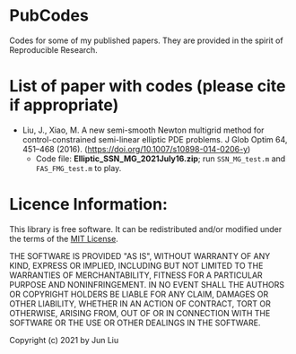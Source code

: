 # PubCodes
Codes for some of my published papers. They are provided in the spirit of Reproducible Research.

# List of paper with codes (please cite if appropriate)
- Liu, J., Xiao, M. A new semi-smooth Newton multigrid method for control-constrained semi-linear elliptic PDE problems. J Glob Optim 64, 451–468 (2016). (https://doi.org/10.1007/s10898-014-0206-y) 
  - Code file: **Elliptic_SSN_MG_2021July16.zip**; run `SSN_MG_test.m` and `FAS_FMG_test.m` to play.


# Licence Information: 

This library is free software. 
It can be redistributed and/or modified under the terms of the [MIT License](https://opensource.org/licenses/MIT).

THE SOFTWARE IS PROVIDED "AS IS", WITHOUT WARRANTY OF ANY KIND, EXPRESS OR IMPLIED, 
INCLUDING BUT NOT LIMITED TO THE WARRANTIES OF MERCHANTABILITY, FITNESS FOR A PARTICULAR PURPOSE AND NONINFRINGEMENT. 
IN NO EVENT SHALL THE AUTHORS OR COPYRIGHT HOLDERS BE LIABLE FOR ANY CLAIM, DAMAGES OR OTHER LIABILITY, 
WHETHER IN AN ACTION OF CONTRACT, TORT OR OTHERWISE, ARISING FROM, OUT OF OR IN CONNECTION WITH THE SOFTWARE 
OR THE USE OR OTHER DEALINGS IN THE SOFTWARE.

Copyright (c) 2021 by Jun Liu
